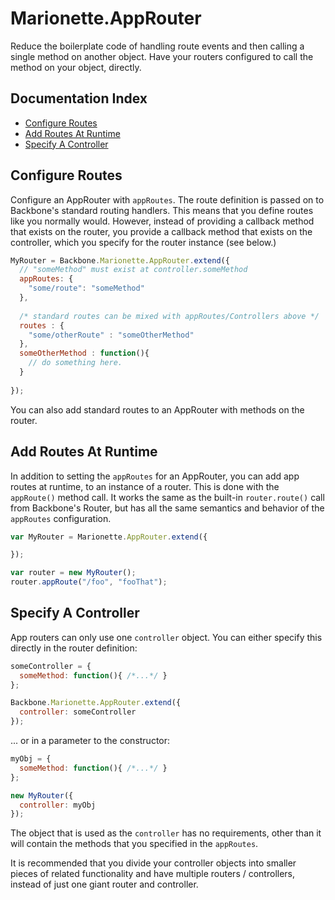 # Marionette.AppRouter

Reduce the boilerplate code of handling route events and then calling a single method on another object.
Have your routers configured to call the method on your object, directly.

## Documentation Index

* [Configure Routes](#configure-routes)
* [Add Routes At Runtime](#add-routes-at-runtime)
* [Specify A Controller](#specify-a-controller)

## Configure Routes

Configure an AppRouter with `appRoutes`. The route definition is passed on to Backbone's standard routing handlers. This means that you define routes like you normally would.  However, instead of providing a callback method that exists on the router, you provide a callback method that exists on the controller, which you specify for the router instance (see below.)

```js
MyRouter = Backbone.Marionette.AppRouter.extend({
  // "someMethod" must exist at controller.someMethod
  appRoutes: {
    "some/route": "someMethod"
  },
  
  /* standard routes can be mixed with appRoutes/Controllers above */
  routes : {
	"some/otherRoute" : "someOtherMethod"
  },
  someOtherMethod : function(){
	// do something here.
  }
  
});
```

You can also add standard routes to an AppRouter with methods on the router.

## Add Routes At Runtime

In addition to setting the `appRoutes` for an AppRouter, you can add app routes
at runtime, to an instance of a router. This is done with the `appRoute()`
method call. It works the same as the built-in `router.route()` call from
Backbone's Router, but has all the same semantics and behavior of the `appRoutes`
configuration.

```js
var MyRouter = Marionette.AppRouter.extend({

});

var router = new MyRouter();
router.appRoute("/foo", "fooThat");
```

## Specify A Controller

App routers can only use one `controller` object. You can either specify this
directly in the router definition:

```js
someController = {
  someMethod: function(){ /*...*/ }
};

Backbone.Marionette.AppRouter.extend({
  controller: someController
});
```

... or in a parameter to the constructor:

```js
myObj = {
  someMethod: function(){ /*...*/ }
};

new MyRouter({
  controller: myObj
});
```

The object that is used as the `controller` has no requirements, other than it will 
contain the methods that you specified in the `appRoutes`.

It is recommended that you divide your controller objects into smaller pieces of related functionality
and have multiple routers / controllers, instead of just one giant router and controller.
